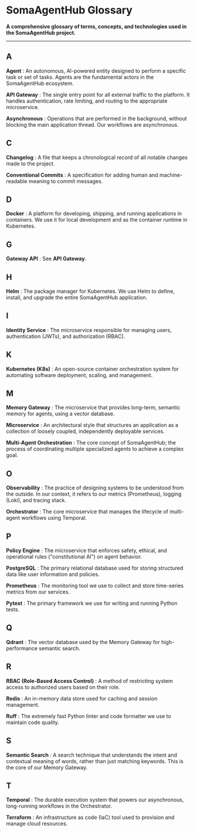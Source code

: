 # SomaAgentHub Glossary

**A comprehensive glossary of terms, concepts, and technologies used in the SomaAgentHub project.**

---

## A

**Agent**
: An autonomous, AI-powered entity designed to perform a specific task or set of tasks. Agents are the fundamental actors in the SomaAgentHub ecosystem.

**API Gateway**
: The single entry point for all external traffic to the platform. It handles authentication, rate limiting, and routing to the appropriate microservice.

**Asynchronous**
: Operations that are performed in the background, without blocking the main application thread. Our workflows are asynchronous.

## C

**Changelog**
: A file that keeps a chronological record of all notable changes made to the project.

**Conventional Commits**
: A specification for adding human and machine-readable meaning to commit messages.

## D

**Docker**
: A platform for developing, shipping, and running applications in containers. We use it for local development and as the container runtime in Kubernetes.

## G

**Gateway API**
: See **API Gateway**.

## H

**Helm**
: The package manager for Kubernetes. We use Helm to define, install, and upgrade the entire SomaAgentHub application.

## I

**Identity Service**
: The microservice responsible for managing users, authentication (JWTs), and authorization (RBAC).

## K

**Kubernetes (K8s)**
: An open-source container orchestration system for automating software deployment, scaling, and management.

## M

**Memory Gateway**
: The microservice that provides long-term, semantic memory for agents, using a vector database.

**Microservice**
: An architectural style that structures an application as a collection of loosely coupled, independently deployable services.

**Multi-Agent Orchestration**
: The core concept of SomaAgentHub; the process of coordinating multiple specialized agents to achieve a complex goal.

## O

**Observability**
: The practice of designing systems to be understood from the outside. In our context, it refers to our metrics (Prometheus), logging (Loki), and tracing stack.

**Orchestrator**
: The core microservice that manages the lifecycle of multi-agent workflows using Temporal.

## P

**Policy Engine**
: The microservice that enforces safety, ethical, and operational rules ("constitutional AI") on agent behavior.

**PostgreSQL**
: The primary relational database used for storing structured data like user information and policies.

**Prometheus**
: The monitoring tool we use to collect and store time-series metrics from our services.

**Pytest**
: The primary framework we use for writing and running Python tests.

## Q

**Qdrant**
: The vector database used by the Memory Gateway for high-performance semantic search.

## R

**RBAC (Role-Based Access Control)**
: A method of restricting system access to authorized users based on their role.

**Redis**
: An in-memory data store used for caching and session management.

**Ruff**
: The extremely fast Python linter and code formatter we use to maintain code quality.

## S

**Semantic Search**
: A search technique that understands the intent and contextual meaning of words, rather than just matching keywords. This is the core of our Memory Gateway.

## T

**Temporal**
: The durable execution system that powers our asynchronous, long-running workflows in the Orchestrator.

**Terraform**
: An infrastructure as code (IaC) tool used to provision and manage cloud resources.
